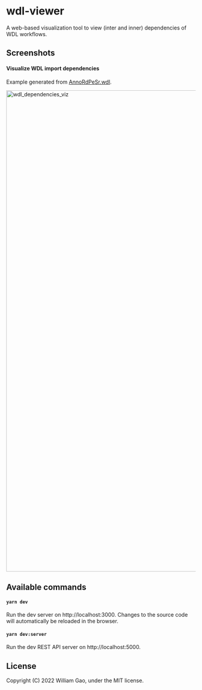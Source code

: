 # wdl-viewer

A web-based visualization tool to view (inter and inner) dependencies of WDL workflows.

## Screenshots

#### Visualize WDL import dependencies

Example generated from [AnnoRdPeSr.wdl](https://raw.githubusercontent.com/broadinstitute/gatk-sv/master/wdl/AnnoRdPeSr.wdl).

<img width="1280" alt="wdl_dependencies_viz" src="https://user-images.githubusercontent.com/20177171/166410243-42bf2644-7239-44d9-b30e-76a1f052b4f3.png">



## Available commands

#### `yarn dev`

Run the dev server on http://localhost:3000. Changes to the source code will
automatically be reloaded in the browser.


#### `yarn dev:server`

Run the dev REST API server on http://localhost:5000.


## License

Copyright (C) 2022 William Gao, under the MIT license.
